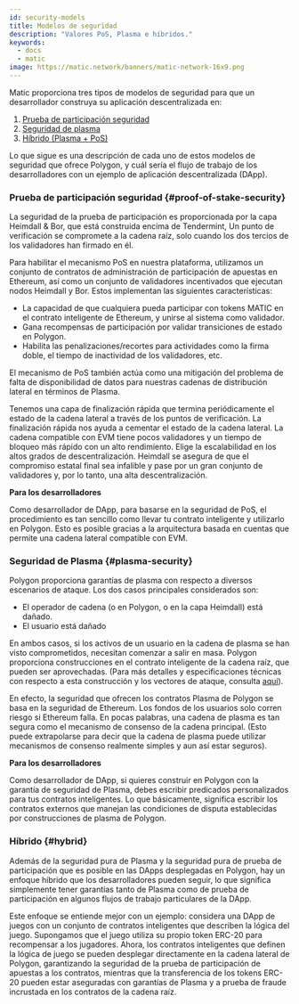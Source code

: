 ```yaml
---
id: security-models
title: Modelos de seguridad
description: "Valores PoS, Plasma e híbridos."
keywords:
  - docs
  - matic
image: https://matic.network/banners/matic-network-16x9.png
---
```


Matic proporciona tres tipos de modelos de seguridad para que un desarrollador construya su aplicación descentralizada en:

1. [Prueba de participación seguridad](#proof-of-stake-security)
2. [Seguridad de plasma](#plasma-security)
3. [Híbrido (Plasma + PoS)](#hybrid)

Lo que sigue es una descripción de cada uno de estos modelos de seguridad que ofrece Polygon, y cuál sería el flujo de trabajo de los desarrolladores con un ejemplo de aplicación descentralizada (DApp).

### Prueba de participación seguridad {#proof-of-stake-security}

La seguridad de la prueba de participación es proporcionada por la capa Heimdall & Bor, que está construida encima de Tendermint, Un punto de verificación se compromete a la cadena raíz, solo cuando los dos tercios de los validadores han firmado en él.

Para habilitar el mecanismo PoS en nuestra plataforma, utilizamos un conjunto de contratos de administración de participación de apuestas en Ethereum, así como un conjunto de validadores incentivados que ejecutan nodos Heimdall y Bor. Estos implementan las siguientes características:

- La capacidad de que cualquiera pueda participar con tokens MATIC en el contrato inteligente de Ethereum, y unirse al sistema como validador.
- Gana recompensas de participación por validar transiciones de estado en Polygon.
- Habilita las penalizaciones/recortes para actividades como la firma doble, el tiempo de inactividad de los validadores, etc.

El mecanismo de PoS también actúa como una mitigación del problema de falta de disponibilidad de datos para nuestras cadenas de distribución lateral en términos de Plasma.

Tenemos una capa de finalización rápida que termina periódicamente el estado de la cadena lateral a través de los puntos de verificación. La finalización rápida nos ayuda a cementar el estado de la cadena lateral. La cadena compatible con EVM tiene pocos validadores y un tiempo de bloqueo más rápido con un alto rendimiento. Elige la escalabilidad en los altos grados de descentralización. Heimdall se asegura de que el compromiso estatal final sea infalible y pase por un gran conjunto de validadores y, por lo tanto, una alta descentralización.

**Para los desarrolladores**

Como desarrollador de DApp, para basarse en la seguridad de PoS, el procedimiento es tan sencillo como llevar tu contrato inteligente y utilizarlo en Polygon. Esto es posible gracias a la arquitectura basada en cuentas que permite una cadena lateral compatible con EVM.



### Seguridad de Plasma {#plasma-security}

Polygon proporciona garantías de plasma con respecto a diversos escenarios de ataque. Los dos casos principales considerados son:

- El operador de cadena (o en Polygon, o en la capa Heimdall) está dañado.
- El usuario está dañado

En ambos casos, si los activos de un usuario en la cadena de plasma se han visto comprometidos, necesitan comenzar a salir en masa. Polygon proporciona construcciones en el contrato inteligente de la cadena raíz, que pueden ser aprovechadas. (Para más detalles y especificaciones técnicas con respecto a esta construcción y los vectores de ataque, consulta [aquí](https://ethresear.ch/t/account-based-plasma-morevp/5480)).

En efecto, la seguridad que ofrecen los contratos Plasma de Polygon se basa en la seguridad de Ethereum. Los fondos de los usuarios solo corren riesgo si Ethereum falla. En pocas palabras, una cadena de plasma es tan segura como el mecanismo de consenso de la cadena principal. (Esto puede extrapolarse para decir que la cadena de plasma puede utilizar mecanismos de consenso realmente simples y aun así estar seguros).

**Para los desarrolladores**

Como desarrollador de DApp, si quieres construir en Polygon con la garantía de seguridad de Plasma, debes escribir predicados personalizados para tus contratos inteligentes. Lo que básicamente, significa escribir los contratos externos que manejan las condiciones de disputa establecidas por construcciones de plasma de Polygon.

### Híbrido {#hybrid}

Además de la seguridad pura de Plasma y la seguridad pura de prueba de participación que es posible en las DApps desplegadas en Polygon, hay un enfoque híbrido que los desarrolladores pueden seguir, lo que significa simplemente tener garantías tanto de Plasma como de prueba de participación en algunos flujos de trabajo particulares de la DApp.

Este enfoque se entiende mejor con un ejemplo: considera una DApp de juegos con un conjunto de contratos inteligentes que describen la lógica del juego. Supongamos que el juego utiliza su propio token ERC-20 para recompensar a los jugadores. Ahora, los contratos inteligentes que definen la lógica de juego se pueden desplegar directamente en la cadena lateral de Polygon, garantizando la seguridad de la prueba de participación de apuestas a los contratos, mientras que la transferencia de los tokens ERC-20 pueden estar aseguradas con garantías de Plasma y a prueba de fraude incrustada en los contratos de la cadena raíz.
